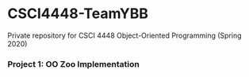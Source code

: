 # CSCI4448-TeamYBB
Private repository for CSCI 4448 Object-Oriented Programming (Spring 2020)

### Project 1: OO Zoo Implementation
